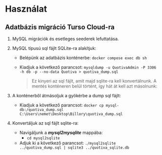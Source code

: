 # Használat

## Adatbázis migráció Turso Cloud-ra
1. MySQL migrációk és esetleges seederek lefuttatása.

2. MySQL típusú sql fájlt SQLite-ra alakítjuk:
    - Belépünk az adatbázis konténerbe: `docker compose exec db sh`
    - Kiadjuk a következő parancsot: `mysqldump -u QuotivaAdmin -P 3306 -h db -p --no-data Quotiva > quotiva_dump.sql`

        > Ez kinyeri az sql fájlt, amit majd sqlite-ra kell konvertálnunk. A mentés konténeren belül történt, így hát át kell azt másolnunk:

3. A konténerből átmásoljuk a gyökérbe a dump sql fájlt:
    - Kiadjuk a következő parancsot: `docker cp mysql-db:/quotiva_dump.sql C:\Users\nemet\Desktop\Billory\quotiva_dump.sql`

4. Konvertáljuk az sql fájlt sqlite-ra:
    - Navigáljunk a ***mysql2mysqlite*** mappába:
        - `cd mysql2sqlite`
    - Adjuk ki a következő parancsot: `./mysql2sqlite ../quotiva_dump.sql | sqlite3 ../quotiva_sqlite.db`